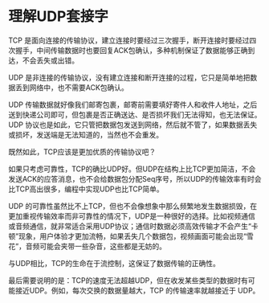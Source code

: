 # 理解UDP套接字

TCP 是面向连接的传输协议，建立连接时要经过三次握手，断开连接时要经过四次握手，中间传输数据时也要回复ACK包确认，多种机制保证了数据能够正确到达，不会丢失或出错。

UDP 是非连接的传输协议，没有建立连接和断开连接的过程，它只是简单地把数据丢到网络中，也不需要ACK包确认。

UDP 传输数据就好像我们邮寄包裹，邮寄前需要填好寄件人和收件人地址，之后送到快递公司即可，但包裹是否正确送达、是否损坏我们无法得知，也无法保证。UDP 协议也是如此，它只管把数据包发送到网络，然后就不管了，如果数据丢失或损坏，发送端是无法知道的，当然也不会重发。

既然如此，TCP应该是更加优质的传输协议吧？

如果只考虑可靠性，TCP的确比UDP好。但UDP在结构上比TCP更加简洁，不会发送ACK的应答消息，也不会给数据包分配Seq序号，所以UDP的传输效率有时会比TCP高出很多，编程中实现UDP也比TCP简单。

UDP 的可靠性虽然比不上TCP，但也不会像想象中那么频繁地发生数据损毁，在更加重视传输效率而非可靠性的情况下，UDP是一种很好的选择。比如视频通信或音频通信，就非常适合采用UDP协议；通信时数据必须高效传输才不会产生“卡顿”现象，用户体验才更加流畅，如果丢失几个数据包，视频画面可能会出现“雪花”，音频可能会夹带一些杂音，这些都是无妨的。

与UDP相比，TCP的生命在于流控制，这保证了数据传输的正确性。

最后需要说明的是：TCP的速度无法超越UDP，但在收发某些类型的数据时有可能接近UDP。例如，每次交换的数据量越大，TCP 的传输速率就越接近于 UDP。